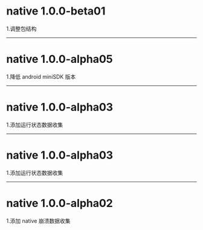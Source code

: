 # native 1.0.0-beta01
1.调整包结构

----------------------
# native 1.0.0-alpha05
1.降低 android miniSDK 版本

----------------------
# native 1.0.0-alpha03
1.添加运行状态数据收集

----------------------
# native 1.0.0-alpha03
1.添加运行状态数据收集

----------------------
# native 1.0.0-alpha02
1.添加 native 崩溃数据收集